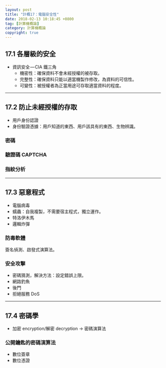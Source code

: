 ```yaml
---
layout: post
title: "計概17：電腦安全性"
date: 2018-02-13 10:18:45 +0800
tag: [計算機概論]
category: 計算機概論
copyright: true
---
```

## 17.1 各層級的安全
- 資訊安全 — CIA 鐵三角
	- 機密性：確保資料不會未經授權的被存取。
	- 完整性：確保資料只能以適當機製作修改，為資料的可信性。
	- 可變性：被授權者為正當用途可存取適當資料的程度。

<!-- more -->
---
## 17.2 防止未經授權的存取
- 用戶身份認證
- 身份驗證憑據：用戶知道的東西、用戶該具有的東西、生物辨識。

### 密碼
### 驗證碼 CAPTCHA
### 指紋分析

---
## 17.3 惡意程式
- 電腦病毒
- 蠕蟲：自我複製，不需要宿主程式，獨立運作。
- 特洛伊木馬
- 邏輯炸彈

### 防毒軟體
簽名偵測、啟發式演算法。
### 安全攻擊
- 密碼猜測，解決方法：設定錯誤上限。
- 網路釣魚
- 後門
- 拒絕服務 DoS

---
## 17.4 密碼學
- 加密 encryption/解密 decryption → 密碼演算法

### 公開鑰匙的密碼演算法
- 數位簽章
- 數位憑證